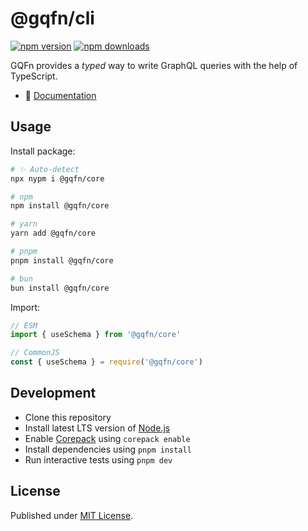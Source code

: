 # @gqfn/cli

[![npm version][npm-version-src]][npm-version-href]
[![npm downloads][npm-downloads-src]][npm-downloads-href]

<!-- [![bundle][bundle-src]][bundle-href] -->
<!-- [![Codecov][codecov-src]][codecov-href] -->

GQFn provides a *typed* way to write GraphQL queries with the help of TypeScript.

<!-- - ✨ [Stackblitz Playground](#) TODO: new playground -->
- 📖 [Documentation](https://gqfn.teages.xyz)

## Usage

Install package:

```sh
# ✨ Auto-detect
npx nypm i @gqfn/core

# npm
npm install @gqfn/core

# yarn
yarn add @gqfn/core

# pnpm
pnpm install @gqfn/core

# bun
bun install @gqfn/core
```

Import:

```js
// ESM
import { useSchema } from '@gqfn/core'
```

```js
// CommonJS
const { useSchema } = require('@gqfn/core')
```

## Development

- Clone this repository
- Install latest LTS version of [Node.js](https://nodejs.org/en/)
- Enable [Corepack](https://github.com/nodejs/corepack) using `corepack enable`
- Install dependencies using `pnpm install`
- Run interactive tests using `pnpm dev`

## License

Published under [MIT License](./LICENSE).

<!-- Badges -->

[npm-version-src]: https://img.shields.io/npm/v/@gqfn/core?style=flat&color=blue
[npm-version-href]: https://npmjs.com/package/@gqfn/core
[npm-downloads-src]: https://img.shields.io/npm/dm/@gqfn/core?style=flat&color=blue
[npm-downloads-href]: https://npmjs.com/package/@gqfn/core

<!-- [codecov-src]: https://img.shields.io/codecov/c/gh/Teages/gqfn/main?style=flat&color=blue
[codecov-href]: https://codecov.io/gh/Teages/gqfn

[bundle-src]: https://img.shields.io/bundlephobia/minzip/@gqfn/core?style=flat&color=blue
[bundle-href]: https://bundlephobia.com/result?p=@gqfn/core -->
